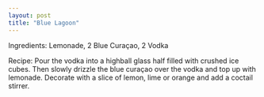 ```yaml
---
layout: post
title: "Blue Lagoon"
---
```


Ingredients: Lemonade, 2 Blue Curaçao, 2 Vodka

Recipe: Pour the vodka into a highball glass half filled with crushed ice cubes. Then slowly drizzle the blue curaçao over the vodka and top up with lemonade. Decorate with a slice of lemon, lime or orange and add a coctail stirrer.
